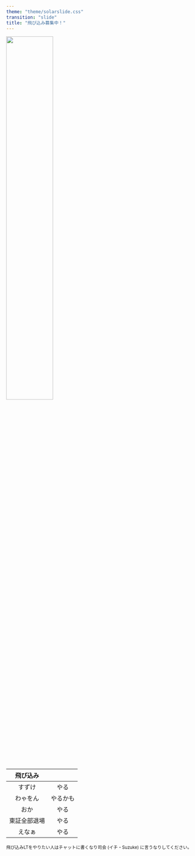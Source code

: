 ```yaml
---
theme: "theme/solarslide.css"
transition: "slide"
title: "飛び込み募集中！"
---
```


<img src="https://cdn.discordapp.com/attachments/801086032715710466/948952515993550868/unknown.png" style="width: 50%; border: none; box-shadow:none;transform:rotate(0deg)"/>


|飛び込み||
|:--:|:--:|
|すずけ|やる|
|わゃをん|やるかも|
|おか|やる|
|東証全部退場|やる|
|えなぁ|やる|



<small>
飛び込みLTをやりたい人はチャットに書くなり司会 (イチ・Suzuke) に言うなりしてください。
</small>